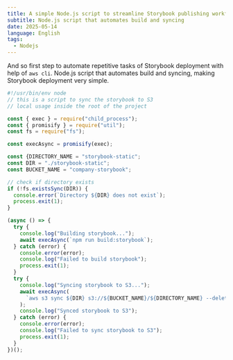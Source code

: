 ```yaml
---
title: A simple Node.js script to streamline Storybook publishing workflow
subtitle: Node.js script that automates build and syncing
date: 2025-05-14
language: English
tags:
  - Nodejs
---
```


And so first step to automate repetitive tasks of Storybook deployment with help of `aws cli`. 
Node.js script that automates build and syncing, making Storybook deployment very simple.  

```js
#!/usr/bin/env node
// this is a script to sync the storybook to S3
// local usage inside the root of the project

const { exec } = require("child_process");
const { promisify } = require("util");
const fs = require("fs");

const execAsync = promisify(exec);

const {DIRECTORY_NAME = "storybook-static";
const DIR = "./storybook-static";
const BUCKET_NAME = "company-storybook";

// check if directory exists
if (!fs.existsSync(DIR)) {
  console.error(`Directory ${DIR} does not exist`);
  process.exit(1);
}

(async () => {
  try {
    console.log("Building storybook...");
    await execAsync(`npm run build:storybook`);
  } catch (error) {
    console.error(error);
    console.log("Failed to build storybook");
    process.exit(1);
  }
  try {
    console.log("Syncing storybook to S3...");
    await execAsync(
      `aws s3 sync ${DIR} s3://${BUCKET_NAME}/${DIRECTORY_NAME} --delete`
    );
    console.log("Synced storybook to S3");
  } catch (error) {
    console.error(error);
    console.log("Failed to sync storybook to S3");
    process.exit(1);
  }
})();
```
